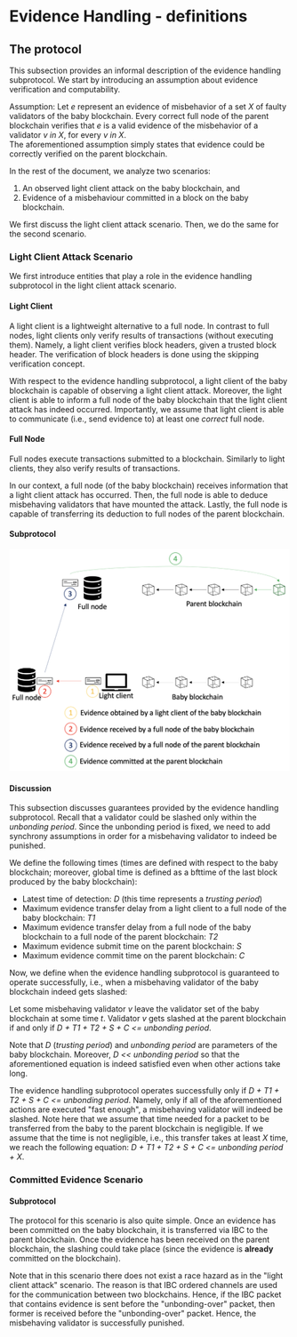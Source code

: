 # Evidence Handling - definitions

## The protocol

This subsection provides an informal description of the evidence handling subprotocol.
We start by introducing an assumption about evidence verification and computability.

Assumption: Let *e* represent an evidence of misbehavior of a set *X* of faulty validators of the baby blockchain.
Every correct full node of the parent blockchain verifies that *e* is a valid evidence of the misbehavior of a validator *v in X*, for every *v in X*.
<br>The aforementioned assumption simply states that evidence could be correctly verified on the parent blockchain.

In the rest of the document, we analyze two scenarios:
1. An observed light client attack on the baby blockchain, and
2. Evidence of a misbehaviour committed in a block on the baby blockchain.

We first discuss the light client attack scenario.
Then, we do the same for the second scenario.

### Light Client Attack Scenario

We first introduce entities that play a role in the evidence handling subprotocol in the light client attack scenario.

#### Light Client

A light client is a lightweight alternative to a full node.
In contrast to full nodes, light clients only verify results of transactions (without executing them).
Namely, a light client verifies block headers, given a trusted block header.
The verification of block headers is done using the skipping verification concept.

With respect to the evidence handling subprotocol, a light client of the baby blockchain is capable of observing a light client attack.
Moreover, the light client is able to inform a full node of the baby blockchain that the light client attack has indeed occurred.
Importantly, we assume that light client is able to communicate (i.e., send evidence to) at least one *correct* full node.

#### Full Node

Full nodes execute transactions submitted to a blockchain.
Similarly to light clients, they also verify results of transactions.

In our context, a full node (of the baby blockchain) receives information that a light client attack has occurred.
Then, the full node is able to deduce misbehaving validators that have mounted the attack.
Lastly, the full node is capable of transferring its deduction to full nodes of the parent blockchain.

#### Subprotocol

![image](../images/evidence_handling.PNG)

#### Discussion

This subsection discusses guarantees provided by the evidence handling subprotocol.
Recall that a validator could be slashed only within the *unbonding period*.
Since the unbonding period is fixed, we need to add synchrony assumptions in order for a misbehaving validator to indeed be punished.

We define the following times (times are defined with respect to the baby blockchain; moreover, global time is defined as a bfttime of the last block produced by the baby blockchain):
- Latest time of detection: *D* (this time represents a *trusting period*)
- Maximum evidence transfer delay from a light client to a full node of the baby blockchain: *T1*
- Maximum evidence transfer delay from a full node of the baby blockchain to a full node of the parent blockchain: *T2*
- Maximum evidence submit time on the parent blockchain: *S*
- Maximum evidence commit time on the parent blockchain: *C*

Now, we define when the evidence handling subprotocol is guaranteed to operate successfully, i.e., when a misbehaving validator of the baby blockchain indeed gets slashed:

Let some misbehaving validator *v* leave the validator set of the baby blockchain at some time *t*.
Validator *v* gets slashed at the parent blockchain if and only if *D + T1 + T2 + S + C <= unbonding period*.

Note that *D* (*trusting period*) and *unbonding period* are parameters of the baby blockchain.
Moreover, *D << unbonding period* so that the aforementioned equation is indeed satisfied even when other actions take long.

The evidence handling subprotocol operates successfully only if *D + T1 + T2 + S + C <= unbonding period*.
Namely, only if all of the aforementioned actions are executed "fast enough", a misbehaving validator will indeed be slashed.
Note here that we assume that time needed for a packet to be transferred from the baby to the parent blockchain is negligible.
If we assume that the time is not negligible, i.e., this transfer takes at least *X* time, we reach the following equation: *D + T1 + T2 + S + C <= unbonding period + X*.

### Committed Evidence Scenario

#### Subprotocol
The protocol for this scenario is also quite simple.
Once an evidence has been committed on the baby blockchain, it is transferred via IBC to the parent blockchain.
Once the evidence has been received on the parent blockchain, the slashing could take place (since the evidence is **already** committed on the blockchain).

Note that in this scenario there does not exist a race hazard as in the "light client attack" scenario.
The reason is that IBC ordered channels are used for the communication between two blockchains.
Hence, if the IBC packet that contains evidence is sent before the "unbonding-over" packet, then former is received before the "unbonding-over" packet.
Hence, the misbehaving validator is successfully punished.
